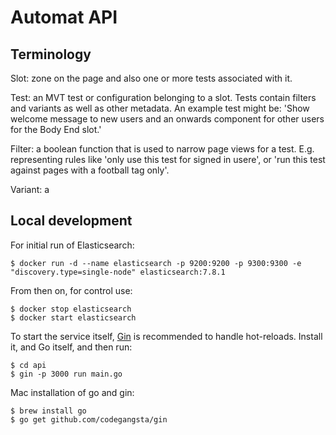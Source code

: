 # Automat API

## Terminology

Slot: zone on the page and also one or more tests associated with it.

Test: an MVT test or configuration belonging to a slot. Tests contain filters
and variants as well as other metadata. An example test might be: 'Show welcome
message to new users and an onwards component for other users for the Body End
slot.'

Filter: a boolean function that is used to narrow page views for a test. E.g.
representing rules like 'only use this test for signed in usere', or 'run this
test against pages with a football tag only'.

Variant: a

## Local development

For initial run of Elasticsearch:

    $ docker run -d --name elasticsearch -p 9200:9200 -p 9300:9300 -e "discovery.type=single-node" elasticsearch:7.8.1

From then on, for control use:

    $ docker stop elasticsearch
    $ docker start elasticsearch

To start the service itself, [Gin](https://github.com/codegangsta/gin) is
recommended to handle hot-reloads. Install it, and Go itself, and then run:

    $ cd api
    $ gin -p 3000 run main.go

Mac installation of go and gin:

    $ brew install go
    $ go get github.com/codegangsta/gin
